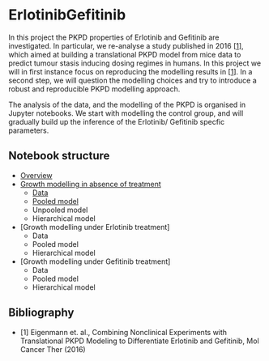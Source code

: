 # ErlotinibGefitinib

In this project the PKPD properties of Erlotinib and Gefitinib are investigated. In particular, we re-analyse a study published in 2016 [[1](ref1)],
which aimed at building a translational PKPD model from mice data to predict tumour stasis inducing dosing regimes in humans. In this project
we will in first instance focus on reproducing the modelling results in [[1](ref1)]. In a second step, we will question the modelling choices and try to
introduce a robust and reproducible PKPD modelling approach.

The analysis of the data, and the modelling of the PKPD is organised in Jupyter notebooks. We start with modelling the control group, 
and will gradually build up the inference of the Erlotinib/ Gefitinib specfic parameters.

## Notebook structure

- [Overview](https://github.com/DavAug/ErlotinibGefitinib/blob/master/notebooks/overview/overview.ipynb)
- [Growth modelling in absence of treatment](https://github.com/DavAug/ErlotinibGefitinib/blob/master/notebooks/control_growth/data_preparation.ipynb)
    - [Data](https://github.com/DavAug/ErlotinibGefitinib/blob/master/notebooks/control_growth/data_preparation.ipynb)
    - [Pooled model](https://github.com/DavAug/ErlotinibGefitinib/blob/master/control_growth_analysis.ipynb)
    - Unpooled model
    - Hierarchical model
- [Growth modelling under Erlotinib treatment]
    - Data
    - Pooled model
    - Hierarchical model
- [Growth modelling under Gefitinib treatment]
    - Data
    - Pooled model
    - Hierarchical model
    
## Bibliography

- <a name="ref1"> [1] </a> Eigenmann et. al., Combining Nonclinical Experiments with Translational PKPD Modeling to Differentiate Erlotinib and Gefitinib, Mol Cancer Ther (2016)
